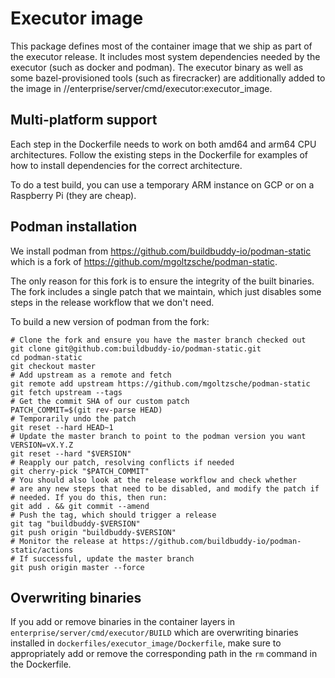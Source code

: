 # Executor image

This package defines most of the container image that we ship as part of
the executor release. It includes most system dependencies needed by the
executor (such as docker and podman). The executor binary as well as some
bazel-provisioned tools (such as firecracker) are additionally added to
the image in //enterprise/server/cmd/executor:executor_image.

## Multi-platform support

Each step in the Dockerfile needs to work on both amd64 and arm64 CPU
architectures. Follow the existing steps in the Dockerfile for examples of
how to install dependencies for the correct architecture.

To do a test build, you can use a temporary ARM instance on GCP or on a
Raspberry Pi (they are cheap).

## Podman installation

We install podman from https://github.com/buildbuddy-io/podman-static
which is a fork of https://github.com/mgoltzsche/podman-static.

The only reason for this fork is to ensure the integrity of the built
binaries. The fork includes a single patch that we maintain, which just
disables some steps in the release workflow that we don't need.

To build a new version of podman from the fork:

```shell
# Clone the fork and ensure you have the master branch checked out
git clone git@github.com:buildbuddy-io/podman-static.git
cd podman-static
git checkout master
# Add upstream as a remote and fetch
git remote add upstream https://github.com/mgoltzsche/podman-static
git fetch upstream --tags
# Get the commit SHA of our custom patch
PATCH_COMMIT=$(git rev-parse HEAD)
# Temporarily undo the patch
git reset --hard HEAD~1
# Update the master branch to point to the podman version you want
VERSION=vX.Y.Z
git reset --hard "$VERSION"
# Reapply our patch, resolving conflicts if needed
git cherry-pick "$PATCH_COMMIT"
# You should also look at the release workflow and check whether
# are any new steps that need to be disabled, and modify the patch if
# needed. If you do this, then run:
git add . && git commit --amend
# Push the tag, which should trigger a release
git tag "buildbuddy-$VERSION"
git push origin "buildbuddy-$VERSION"
# Monitor the release at https://github.com/buildbuddy-io/podman-static/actions
# If successful, update the master branch
git push origin master --force
```

## Overwriting binaries

If you add or remove binaries in the container layers in
`enterprise/server/cmd/executor/BUILD` which are overwriting binaries installed
in `dockerfiles/executor_image/Dockerfile`, make sure to appropriately add or
remove the corresponding path in the `rm` command in the Dockerfile.
